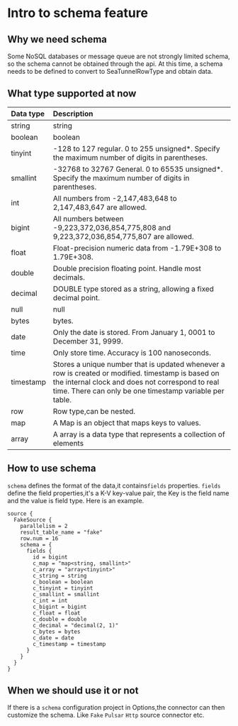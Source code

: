 # Intro to schema feature

## Why we need schema

Some NoSQL databases or message queue are not strongly limited schema, so the schema cannot be obtained through the api. At this time, a schema needs to be defined to convert to SeaTunnelRowType and obtain data.

## What type supported at now

| Data type | Description                                                  |
| :-------- | :----------------------------------------------------------- |
| string    | string                                                       |
| boolean   | boolean                                                      |
| tinyint   | -128 to 127 regular. 0 to 255 unsigned*. Specify the maximum number of digits in parentheses. |
| smallint  | -32768 to 32767 General. 0 to 65535 unsigned*. Specify the maximum number of digits in parentheses. |
| int       | All numbers from -2,147,483,648 to 2,147,483,647 are allowed. |
| bigint    | All numbers between -9,223,372,036,854,775,808 and 9,223,372,036,854,775,807 are allowed. |
| float     | Float-precision numeric data from -1.79E+308 to 1.79E+308.   |
| double    | Double precision floating point. Handle most decimals.       |
| decimal   | DOUBLE type stored as a string, allowing a fixed decimal point. |
| null      | null                                                         |
| bytes     | bytes.                                                       |
| date      | Only the date is stored. From January 1, 0001 to December 31, 9999. |
| time      | Only store time. Accuracy is 100 nanoseconds.                |
| timestamp | Stores a unique number that is updated whenever a row is created or modified. timestamp is based on the internal clock and does not correspond to real time. There can only be one timestamp variable per table. |
| row       | Row type,can be nested.                                      |
| map       | A Map is an object that maps keys to values.                 |
| array     | A array is a data type that represents a collection of elements                                  |

## How to use schema

`schema` defines the format of the data,it contains`fields` properties. `fields` define the field properties,it's a K-V key-value pair, the Key is the field name and the value is field type. Here is an example.

```
source {
  FakeSource {
    parallelism = 2
    result_table_name = "fake"
    row.num = 16
    schema = {
      fields {
        id = bigint
        c_map = "map<string, smallint>"
        c_array = "array<tinyint>"
        c_string = string
        c_boolean = boolean
        c_tinyint = tinyint
        c_smallint = smallint
        c_int = int
        c_bigint = bigint
        c_float = float
        c_double = double
        c_decimal = "decimal(2, 1)"
        c_bytes = bytes
        c_date = date
        c_timestamp = timestamp
      }
    }
  }
}
```

## When we should use it or not

If there is a `schema` configuration project in Options,the connector can then customize the schema. Like `Fake` `Pulsar` `Http` source connector etc. 
